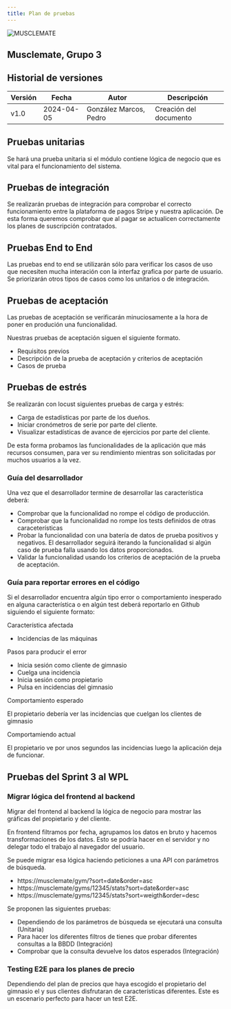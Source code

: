 ```yaml
---
title: Plan de pruebas
---
```


![MUSCLEMATE](../logo.png)

## Musclemate, Grupo 3

## Historial de versiones

| Versión | Fecha      | Autor                  | Descripción            |
| ------- | ---------- | ---------------------- | ---------------------- |
| v1.0    | 2024-04-05 | González Marcos, Pedro | Creación del documento |

## Pruebas unitarias

Se hará una prueba unitaria si el módulo contiene lógica de
negocio que es vital para el funcionamiento del sistema.

## Pruebas de integración

Se realizarán pruebas de integración para comprobar el correcto funcionamiento entre la plataforma de pagos Stripe y nuestra aplicación.
De esta forma queremos comprobar que al pagar se actualicen correctamente los planes de suscripción contratados.

## Pruebas End to End

Las pruebas end to end se utilizarán sólo para verificar los casos de uso que necesiten mucha
interación con la interfaz grafica por parte de usuario. Se priorizarán otros tipos de casos
como los unitarios o de integración.

## Pruebas de aceptación

Las pruebas de aceptación se verificarán minuciosamente a la hora de poner en produción
una funcionalidad.

Nuestras pruebas de aceptación siguen el siguiente formato.

- Requisitos previos
- Descripción de la prueba de aceptación y criterios de aceptación
- Casos de prueba

## Pruebas de estrés

Se realizarán con locust siguientes pruebas de carga y estrés:

- Carga de estadísticas por parte de los dueños.
- Iniciar cronómetros de serie por parte del cliente.
- Visualizar estadísticas de avance de ejercicios por parte del cliente.

De esta forma probamos las funcionalidades de la aplicación que más recursos consumen, para ver su rendimiento mientras son solicitadas por muchos usuarios a la vez.

### Guía del desarrollador

Una vez que el desarrollador termine de desarrollar las característica deberá:

- Comprobar que la funcionalidad no rompe el código de producción.
- Comprobar que la funcionalidad no rompe los tests definidos de otras caraceterísticas
- Probar la funcionalidad con una batería de datos de prueba positivos y negativos.
  El desarrollador seguirá iterando la funcionalidad si algún caso de prueba falla
  usando los datos proporcionados.
- Validar la funcionalidad usando los criterios de aceptación de la prueba de aceptación.

### Guía para reportar errores en el código

Si el desarrollador encuentra algún tipo error o comportamiento inesperado
en alguna característica o en algún test deberá reportarlo en Github siguiendo
el siguiente formato:

Característica afectada

- Incidencias de las máquinas

Pasos para producir el error

- Inicia sesión como cliente de gimnasio
- Cuelga una incidencia
- Inicia sesión como propietario
- Pulsa en incidencias del gimnasio

Comportamiento esperado

El propietario debería ver las incidencias que cuelgan los clientes de gimnasio

Comportamiendo actual

El propietario ve por unos segundos las incidencias luego la aplicación deja de funcionar.

## Pruebas del Sprint 3 al WPL

### Migrar lógica del frontend al backend

Migrar del frontend al backend la lógica de negocio para mostrar las gráficas
del propietario y del cliente.

En frontend filtramos por fecha, agrupamos los datos en bruto y hacemos transformaciones de los datos.
Esto se podría hacer en el servidor y no delegar todo el trabajo al navegador del usuario.

Se puede migrar esa lógica haciendo peticiones a una API con parámetros de búsqueda.

- https://musclemate/gym/?sort=date&order=asc
- https://musclemate/gyms/12345/stats?sort=date&order=asc
- https://musclemate/gyms/12345/stats?sort=weigth&order=desc

Se proponen las siguientes pruebas:

- Dependiendo de los parámetros de búsqueda se ejecutará una consulta (Unitaria)
- Para hacer los diferentes filtros de tienes que probar diferentes consultas a la BBDD (Integración)
- Comprobar que la consulta devuelve los datos esperados (Integración)

### Testing E2E para los planes de precio

Dependiendo del plan de precios que haya escogido el propietario del gimnasio el y sus clientes
disfrutaran de características diferentes. Este es un escenario perfecto para hacer un test
E2E.
